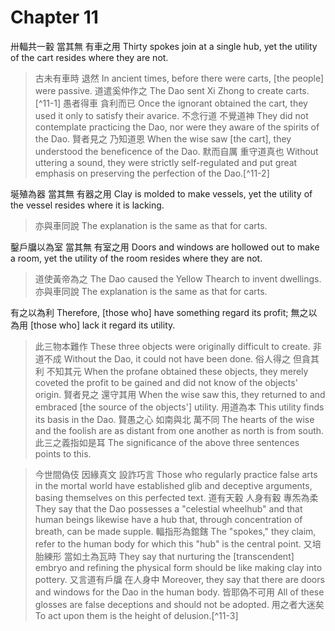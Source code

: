 # Chapter 11

卅輻共一轂
當其無
有車之用
Thirty spokes join at a single hub,
yet the utility of the cart
resides where they are not.

> 古未有車時
退然
In ancient times, before there were carts,
\[the people\] were passive.
道遣奚仲作之
The Dao sent Xi Zhong to create carts.[^11-1]
愚者得車
貪利而已
Once the ignorant obtained the cart,
they used it only to satisfy their avarice.
不念行道
不覺道神
They did not contemplate practicing the Dao,
nor were they aware of the spirits of the Dao.
賢者見之
乃知道恩
When the wise saw [the cart],
they understood the beneficence of the Dao.
默而自厲
重守道真也
Without uttering a sound, they were strictly self-regulated
and put great emphasis on preserving the perfection of the Dao.[^11-2]

埏殖為器
當其無
有器之用
Clay is molded to make vessels,
yet the utility of the vessel
resides where it is lacking.

> 亦與車同說
The explanation is the same as that for carts.

鑿戶牖以為室
當其無
有室之用
Doors and windows are hollowed out to make a room,
yet the utility of the room
resides where they are not.

> 道使黃帝為之
The Dao caused the Yellow Thearch to invent dwellings.
亦與車同說
The explanation is the same as that for carts.

有之以為利
Therefore, [those who] have something regard its profit;
無之以為用
\[those who\] lack it regard its utility.

> 此三物本難作
These three objects were originally difficult to create.
非道不成
Without the Dao, it could not have been done.
俗人得之
但貪其利
不知其元
When the profane obtained these objects,
they merely coveted the profit to be gained
and did not know of the objects' origin.
賢者見之
還守其用
When the wise saw this,
they returned to and embraced [the source of the objects'] utility.
用道為本
This utility finds its basis in the Dao.
賢愚之心
如南與北
萬不同
The hearts of the wise and the foolish
are as distant from one another
as north is from south.
此三之義指如是耳
The significance of the above three sentences points to this.

> 今世間偽伎
因緣真文
設詐巧言
Those who regularly practice false arts in the mortal world
have established glib and deceptive arguments,
basing themselves on this perfected text.
道有天轂
人身有轂
專炁為柔
They say that the Dao possesses a "celestial wheelhub"
and that human beings likewise have a hub
that, through concentration of breath, can be made supple.
輻指形為錧鎋
The "spokes," they claim, refer to the human body for which this "hub" is the central point.
又培胎練形
當如土為瓦時
They say that nurturing the [transcendent] embryo and refining the physical form
should be like making clay into pottery.
又言道有戶牖
在人身中
Moreover, they say that there are doors and windows for the Dao
in the human body.
皆耶偽不可用
All of these glosses are false deceptions and should not be adopted.
用之者大迷矣
To act upon them is the height of delusion.[^11-3]
